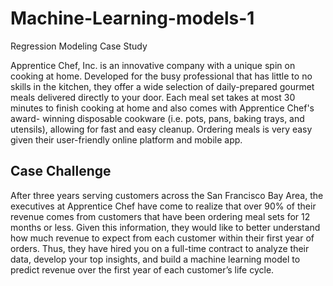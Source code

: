 # Machine-Learning-models-1
Regression Modeling Case Study

Apprentice Chef, Inc. is an innovative company with a unique spin on cooking at home.
Developed for the busy professional that has little to no skills in the kitchen, they offer a wide
selection of daily-prepared gourmet meals delivered directly to your door. Each meal set takes
at most 30 minutes to finish cooking at home and also comes with Apprentice Chef's award-
winning disposable cookware (i.e. pots, pans, baking trays, and utensils), allowing for fast and
easy cleanup. Ordering meals is very easy given their user-friendly online platform and mobile
app.

## Case Challenge 
After three years serving customers across the San Francisco Bay Area, the executives at
Apprentice Chef have come to realize that over 90% of their revenue comes from customers
that have been ordering meal sets for 12 months or less. Given this information, they would like
to better understand how much revenue to expect from each customer within their first year of
orders. Thus, they have hired you on a full-time contract to analyze their data, develop your top
insights, and build a machine learning model to predict revenue over the first year of each
customer’s life cycle.
